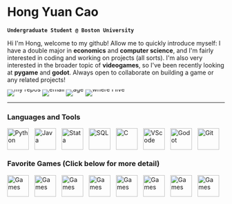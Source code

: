 # Hong Yuan Cao

**`Undergraduate Student @ Boston University`**

Hi I'm Hong, welcome to my github! Allow me to quickly introduce myself: I have a double major in **economics** and **computer science**, and I'm fairly interested in coding and working on projects (all sorts). I'm also very interested in the broader topic of **videogames**, so I've been recently looking at **pygame** and **godot**. Always open to collaborate on building a game or any related projects!

<p align="left" style="line-height: 0;">
    <a href="https://github.com/hongyuanc?tab=repositories" style="text-decoration:none;">
        <img alt="my repos" title="check out my repositories" style="display: inline-block; vertical-align: middle; margin: 0; padding: 0;" src="https://custom-icon-badges.demolab.com/badge/-My%20Repos-palegreen?style=for-the-badge&logoColor=black&logo=repo"/>
    </a>
    <a href="mailto:hong.cao0824@gmail.com" style="text-decoration:none;">
        <img alt="email" title="reach out to me!" style="display: inline-block; vertical-align: middle; margin: 0; padding: 0;" src="https://custom-icon-badges.demolab.com/badge/-hong.cao0824@gmail.com-teal?style=for-the-badge&logo=mention&logoColor=white">
    </a>
    <a href="https://en.wikipedia.org/wiki/August_24" style="text-decoration:none;">
        <img alt="age" title="click for my birthday" style="display: inline-block; vertical-align: middle; margin: 0; padding: 0;" src="https://img.shields.io/badge/Age-19-F25278?style=for-the-badge">
    </a>
    <a href="https://en.wikipedia.org/wiki/Boston" style="text-decoration:none;">
        <img alt="where I live" title="Boston" style="display: inline-block; vertical-align: middle; margin: 0; padding: 0;" src="https://custom-icon-badges.demolab.com/badge/Boston-MA-blue?style=for-the-badge&logo=location&logoColor=white">
    </a>
</p>

---

### Languages and Tools

<img align="left" alt="Python" width="50px" style="padding-right:10px" src="https://cdn.jsdelivr.net/gh/devicons/devicon@latest/icons/python/python-original.svg"/>
<img align="left" alt="Java" width="50px" style="padding-right:10px" src="https://cdn.jsdelivr.net/gh/devicons/devicon@latest/icons/java/java-original.svg"/>
<img align="left" alt="Stata" width="50px" style="padding-right:10px" src="https://cdn.jsdelivr.net/gh/devicons/devicon@latest/icons/stata/stata-original-wordmark.svg"/>
<img align="left" alt="SQL" width="50px" style="padding-right:10px" src="https://cdn.jsdelivr.net/gh/devicons/devicon@latest/icons/mysql/mysql-original.svg"/>
<img align="left" alt="C" width="50px" style="padding-right:10px" src="https://cdn.jsdelivr.net/gh/devicons/devicon@latest/icons/c/c-original.svg"/>
<img align="left" alt="VScode" width="50px" style="padding-right:10px" src="https://cdn.jsdelivr.net/gh/devicons/devicon@latest/icons/vscode/vscode-original.svg"/>
<a href="https://godotengine.org/">
    <img align="left" alt="Godot" width="50px" style="padding-right:10px" src="https://cdn.jsdelivr.net/gh/devicons/devicon@latest/icons/godot/godot-original.svg"/>
    </a>
<img align="left" alt="Git" width="50px" style="padding-right:10px" src="https://cdn.jsdelivr.net/gh/devicons/devicon@latest/icons/git/git-original.svg"/>
<br />
<br />

---

### Favorite Games (Click below for more detail)


<a href="https://en.wikipedia.org/wiki/Hades_(video_game)">
    <img align="left" alt="Games" title="Hades" width="50px" style="padding-right:10px" src="https://cdn2.steamgriddb.com/icon/851300ee84c2b80ed40f51ed26d866fc/32/256x256.png"/>
    </a>
<a href="https://en.wikipedia.org/wiki/Sekiro:_Shadows_Die_Twice">
    <img align="left" alt="Games" title="Sekiro" width="50px" style="padding-right:10px" src="https://cdn2.steamgriddb.com/icon/adf880d5c8986bd0deb6423c92c9d948/32/512x512.png"/>
    </a>
    <a href="https://en.wikipedia.org/wiki/God_of_War_(2018_video_game)">
    <img align="left" alt="Games" title="God of War" width="50px" style="padding-right:10px" src="https://cdn2.steamgriddb.com/icon/ed54434568d56806c4360d1e787ac70e/32/256x256.png"/>
    </a>
    <a href="https://en.wikipedia.org/wiki/Counter-Strike:_Global_Offensive">
    <img align="left" alt="Games" title="yes, csgo not cs2" width="50px" style="padding-right:10px" src="https://cdn2.steamgriddb.com/icon/6a1daa960984b0d1b4f1b644e9e6917e/32/256x256.png"/>
    </a>
    <a href="https://en.wikipedia.org/wiki/Tom_Clancy%27s_Rainbow_Six">
    <img align="left" alt="Games" title="Tom Clancy's Rainbow Six Siege" width="50px" style="padding-right:10px" src="https://cdn2.steamgriddb.com/icon/1387a00f03b4b423e63127b08c261bdc/32/256x256.png"/>
    </a>
    <a href="https://en.wikipedia.org/wiki/Apex_Legends">
    <img align="left" alt="Games" title="Apex Legends" width="50px" style="padding-right:10px" src="https://cdn2.steamgriddb.com/icon/00106ac9184e7d54b570d0f0cb0c38b2/32/256x256.png"/>
    </a>
    <a href="https://en.wikipedia.org/wiki/FTL:_Faster_Than_Light">
    <img align="left" alt="Games" title="FTL: Faster Than Light" width="50px" style="padding-right:10px" src="https://cdn2.steamgriddb.com/icon/7137debd45ae4d0ab9aa953017286b20/32/64x64.png"/>
    </a>
    <a href="https://en.wikipedia.org/wiki/Dead_by_Daylight">
    <img align="left" alt="Games" title="Dead by Daylight" width="50px" style="padding-right:10px" src="https://cdn2.steamgriddb.com/icon/29ec8066dea8748449b852688c46ee5a/32/256x256.png"/>
    </a>



